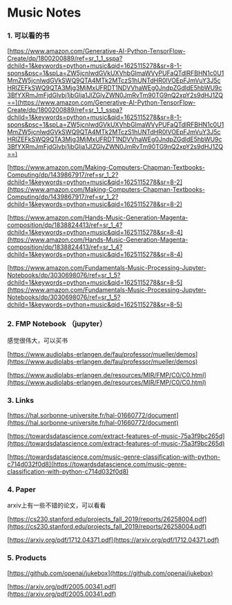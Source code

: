 # Music Notes

### 1. 可以看的书

[https://www.amazon.com/Generative-AI-Python-TensorFlow-Create/dp/1800200889/ref=sr_1_1_sspa?dchild=1&keywords=python+music&qid=1625115278&sr=8-1-spons&psc=1&spLa=ZW5jcnlwdGVkUXVhbGlmaWVyPUFaQTdIRFBHN1c0U1MmZW5jcnlwdGVkSWQ9QTA4MTk2MTczS1hUNTdHR0lVOEpFJmVuY3J5cHRlZEFkSWQ9QTA3Mjg3MjMxUFRDT1NDVVhaWEg0JndpZGdldE5hbWU9c3BfYXRmJmFjdGlvbj1jbGlja1JlZGlyZWN0JmRvTm90TG9nQ2xpY2s9dHJ1ZQ==](https://www.amazon.com/Generative-AI-Python-TensorFlow-Create/dp/1800200889/ref=sr_1_1_sspa?dchild=1&keywords=python+music&qid=1625115278&sr=8-1-spons&psc=1&spLa=ZW5jcnlwdGVkUXVhbGlmaWVyPUFaQTdIRFBHN1c0U1MmZW5jcnlwdGVkSWQ9QTA4MTk2MTczS1hUNTdHR0lVOEpFJmVuY3J5cHRlZEFkSWQ9QTA3Mjg3MjMxUFRDT1NDVVhaWEg0JndpZGdldE5hbWU9c3BfYXRmJmFjdGlvbj1jbGlja1JlZGlyZWN0JmRvTm90TG9nQ2xpY2s9dHJ1ZQ==)

[https://www.amazon.com/Making-Computers-Chapman-Textbooks-Computing/dp/1439867917/ref=sr_1_2?dchild=1&keywords=python+music&qid=1625115278&sr=8-2](https://www.amazon.com/Making-Computers-Chapman-Textbooks-Computing/dp/1439867917/ref=sr_1_2?dchild=1&keywords=python+music&qid=1625115278&sr=8-2)

[https://www.amazon.com/Hands-Music-Generation-Magenta-composition/dp/1838824413/ref=sr_1_4?dchild=1&keywords=python+music&qid=1625115278&sr=8-4](https://www.amazon.com/Hands-Music-Generation-Magenta-composition/dp/1838824413/ref=sr_1_4?dchild=1&keywords=python+music&qid=1625115278&sr=8-4)

[https://www.amazon.com/Fundamentals-Music-Processing-Jupyter-Notebooks/dp/3030698076/ref=sr_1_5?dchild=1&keywords=python+music&qid=1625115278&sr=8-5](https://www.amazon.com/Fundamentals-Music-Processing-Jupyter-Notebooks/dp/3030698076/ref=sr_1_5?dchild=1&keywords=python+music&qid=1625115278&sr=8-5)

### 2. FMP Notebook （jupyter）

感觉很伟大，可以买书

[https://www.audiolabs-erlangen.de/fau/professor/mueller/demos](https://www.audiolabs-erlangen.de/fau/professor/mueller/demos)

[https://www.audiolabs-erlangen.de/resources/MIR/FMP/C0/C0.html](https://www.audiolabs-erlangen.de/resources/MIR/FMP/C0/C0.html)

### 3. Links

[https://hal.sorbonne-universite.fr/hal-01660772/document](https://hal.sorbonne-universite.fr/hal-01660772/document)

[https://towardsdatascience.com/extract-features-of-music-75a3f9bc265d](https://towardsdatascience.com/extract-features-of-music-75a3f9bc265d)

[https://towardsdatascience.com/music-genre-classification-with-python-c714d032f0d8](https://towardsdatascience.com/music-genre-classification-with-python-c714d032f0d8)

### 4. Paper

arxiv上有一些不错的论文，可以看看

[https://cs230.stanford.edu/projects_fall_2019/reports/26258004.pdf](https://cs230.stanford.edu/projects_fall_2019/reports/26258004.pdf)

[https://arxiv.org/pdf/1712.04371.pdf](https://arxiv.org/pdf/1712.04371.pdf)

### 5. Products

[https://github.com/openai/jukebox](https://github.com/openai/jukebox)

[https://arxiv.org/pdf/2005.00341.pdf](https://arxiv.org/pdf/2005.00341.pdf)


